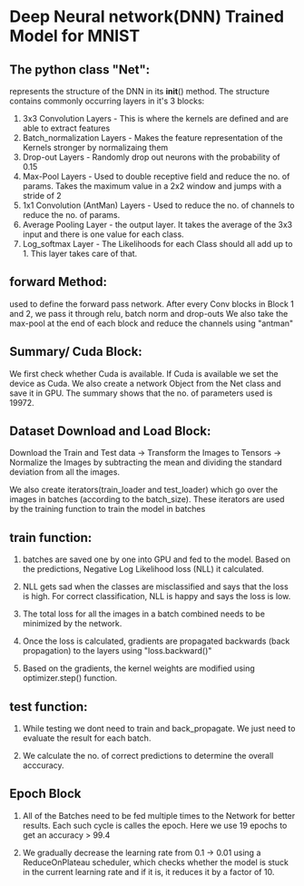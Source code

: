 # Deep Neural network(DNN) Trained Model for MNIST

## The python class "Net":
represents the structure of the DNN in its __init__() method. The structure contains commonly occurring layers in it's 3 blocks:
1. 3x3 Convolution Layers - This is where the kernels are defined and are able to extract features
2. Batch_normalization Layers - Makes the feature representation of the Kernels stronger by normalizaing them
3. Drop-out Layers - Randomly drop out neurons with the probability of 0.15 
4. Max-Pool Layers - Used to double receptive field and reduce the no. of params. Takes the maximum value in a 2x2 window and jumps with a stride of 2
5. 1x1 Convolution (AntMan) Layers - Used to reduce the no. of channels to reduce the no. of params.
6. Average Pooling Layer - the output layer. It takes the average of the 3x3 input and there is one value for each class.
7. Log_softmax Layer - The Likelihoods for each Class should all add up to 1. This layer takes care of that. 

## forward Method:
used to define the forward pass network. After every Conv blocks in Block 1 and 2, we pass it through relu, batch norm and drop-outs
We also take the max-pool at the end of each block and reduce the channels using "antman"

## Summary/ Cuda Block:

We first check whether Cuda is available. If Cuda is available we set the device as Cuda. We also create a network Object from the Net class and save it in GPU.
The summary shows that the no. of parameters used is 19972.

## Dataset Download and Load Block:
Download the Train and Test data -> Transform the Images to Tensors -> 
Normalize the Images by subtracting the mean and dividing the standard deviation from all the images.

We also create iterators(train_loader and test_loader) which go over the images in batches (according to the batch_size). 
These iterators are used by the training function to train the model in batches


## train function:
1. batches are saved one by one into GPU and fed to the model. Based on the predictions, Negative Log Likelihood loss (NLL) it calculated. 

2. NLL gets sad when the classes are misclassified and says that the loss is high. For correct classification, NLL is happy and says the loss is low. 

3. The total loss for all the images in a batch combined needs to be minimized by the network.

4. Once the loss is calculated, gradients are propagated backwards (back propagation) to the layers using "loss.backward()"

5. Based on the gradients, the kernel weights are modified using optimizer.step() function.


## test function:

1. While testing we dont need to train and back_propagate. We just need to evaluate the result for each batch. 

2. We calculate the no. of correct predictions to determine the overall acccuracy.


## Epoch Block

1. All of the Batches need to be fed multiple times to the Network for better results. Each such cycle is calles the epoch. 
Here we use 19 epochs to get an accuracy > 99.4 

2. We gradually decrease the learning rate from 0.1 -> 0.01 using a ReduceOnPlateau scheduler, 
which checks whether the model is stuck in the current learning rate and if it is, it reduces it by a factor of 10.


















